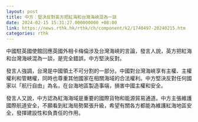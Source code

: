 ```yaml
---
layout: post
title: 中方：堅決反對英方把紅海和台灣海峽混為一談
date: 2024-02-15 15:31:27.000000000 +08:00
link: https://news.rthk.hk/rthk/ch/component/k2/1740497-20240215.htm
categories: rthk
---
```


中國駐英國使館回應英國外相卡梅倫涉及台灣海峽的言論，發言人說，英方把紅海和台灣海峽混為一談，是完全錯誤，中方堅決反對。 
 
發言人強調，台灣是中國領土不可分割的一部分。中國對台灣海峽享有主權、主權權利和管轄權，同時也尊重其他國家在相關海域的合法權利。中方堅決反對任何國家以「航行自由」為名，在台海地區製造事端，損害中國主權和安全。 

發言人又說，中方認為紅海海域是重要的國際貨物和能源貿易通道。中方主張維護國際航道安全，不願看到紅海局勢緊張升級，希望有關各方都能為維護紅海地區安全，發揮建設性和負責任的作用。
